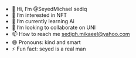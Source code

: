 - 👋 Hi, I’m @SeyedMichael sediq
- 👀 I’m interested in NFT
- 🌱 I’m currently learning Ai
- 💞️ I’m looking to collaborate on UNI
- 📫 How to reach me sedigh.mikaeel@yahoo.com
- 😄 Pronouns: kind and smart
- ⚡ Fun fact: seyed is a real man

<!---
SeyedMichael/SeyedMichael is a ✨ special ✨ repository because its `README.md` (this file) appears on your GitHub profile.
You can click the Preview link to take a look at your changes.
--->
